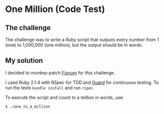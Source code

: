 One Million (Code Test)
===========

## The challenge

The challenge was to write a Ruby script that outputs every number
from 1 (one) to 1,000,000 (one million), but the output should be in
words.

## My solution

I decided to monkey-patch [Fixnum](http://www.ruby-doc.org/core-2.1.5/Fixnum.html) for this challenge.

I used Ruby 2.1.4 with RSpec for TDD and [Guard](https://github.com/guard/guard) for continuous testing. To run the tests `bundle install` and run `rspec`.

To execute the script and count to a million in words, use:

```
$ ./one_to_a_million
```